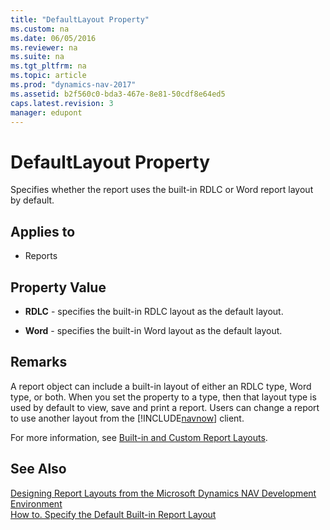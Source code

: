 ```yaml
---
title: "DefaultLayout Property"
ms.custom: na
ms.date: 06/05/2016
ms.reviewer: na
ms.suite: na
ms.tgt_pltfrm: na
ms.topic: article
ms.prod: "dynamics-nav-2017"
ms.assetid: b2f560c0-bda3-467e-8e81-50cdf8e64ed5
caps.latest.revision: 3
manager: edupont
---
```

# DefaultLayout Property
Specifies whether the report uses the built-in RDLC or Word report layout by default.  
  
## Applies to  
  
-   Reports  
  
## Property Value  
  
-   **RDLC** - specifies the built-in RDLC layout as the default layout.  
  
-   **Word** - specifies the built-in Word layout as the default layout.  
  
## Remarks  
 A report object can include a built-in layout of either an RDLC type, Word type, or both. When you set the property to a type, then that layout type is used by default to view, save and print a report. Users can change a report to use another layout from the [!INCLUDE[navnow](includes/navnow_md.md)] client.  
  
 For more information, see [Built-in and Custom Report Layouts](Designing-Report-Layouts-from-the-Microsoft-Dynamics-NAV-Development-Environment.md#BuiltinCustomLayouts).  
  
## See Also  
 [Designing Report Layouts from the Microsoft Dynamics NAV Development Environment](Designing-Report-Layouts-from-the-Microsoft-Dynamics-NAV-Development-Environment.md)   
 [How to. Specify the Default Built-in Report Layout](How-to.-Specify-the-Default-Built-in-Report-Layout.md)